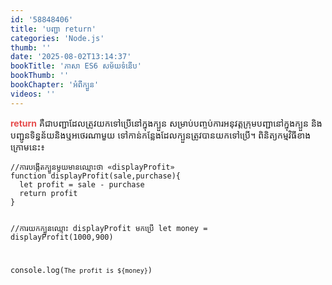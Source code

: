```yaml
---
id: '58848406'
title: 'បញ្ជា return'
categories: 'Node.js'
thumb: ''
date: '2025-08-02T13:14:37'
bookTitle: 'ភាសា​ ES6 សម័យ​ទំនើប'
bookThumb: ''
bookChapter: 'អំពីក្បួន'
videos: ''
---
```

<p><span style="color:hsl(0, 75%, 60%);"><strong>return</strong></span> គឺ​ជា​បញ្ជា​​ដែល​ត្រូវ​យក​ទៅ​​ប្រើ​នៅ​ក្នុង​ក្បួន សម្រាប់​បញ្ចប់​ការអនុវត្ត​ក្រុម​បញ្ជា​នៅ​ក្នុង​ក្បួន និង​បញ្ជូន​ទិន្នន័យ​​និង​ឬ​អថេរ​ណា​មួយ ទៅ​​កាន់​កន្លែង​ដែល​ក្បួន​ត្រូវ​បាន​យក​ទៅ​ប្រើ​។ ពិនិត្យ​កម្មវិធី​ខាង​ក្រោម​នេះ​៖</p><pre><code class="language-javascript">//ការបង្កើត​ក្បួន​មួយ​មាន​ឈ្មោះ​ថា «displayProfit»
function displayProfit(sale,purchase){
  let profit = sale - purchase
  return profit
}
 
//ការយក​ក្បួន​ឈ្មោះ displayProfit មកប្រើ
let money = displayProfit(1000,900)
 
console.log(`The profit is ${money}`)</code></pre>